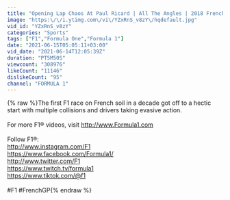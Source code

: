 ```yaml
---
title: "Opening Lap Chaos At Paul Ricard | All The Angles | 2018 French Grand Prix"
image: "https:\/\/i.ytimg.com\/vi\/YZxRnS_v8zY\/hqdefault.jpg"
vid_id: "YZxRnS_v8zY"
categories: "Sports"
tags: ["F1","Formula One","Formula 1"]
date: "2021-06-15T05:05:11+03:00"
vid_date: "2021-06-14T12:05:39Z"
duration: "PT5M50S"
viewcount: "308976"
likeCount: "11146"
dislikeCount: "95"
channel: "FORMULA 1"
---
```

{% raw %}The first F1 race on French soil in a decade got off to a hectic start with multiple collisions and drivers taking evasive action.<br /><br />For more F1® videos, visit <a rel="nofollow" target="blank" href="http://www.Formula1.com">http://www.Formula1.com</a><br /><br />Follow F1®:<br /><a rel="nofollow" target="blank" href="http://www.instagram.com/F1">http://www.instagram.com/F1</a><br /><a rel="nofollow" target="blank" href="https://www.facebook.com/Formula1/">https://www.facebook.com/Formula1/</a><br /><a rel="nofollow" target="blank" href="http://www.twitter.com/F1">http://www.twitter.com/F1</a><br /><a rel="nofollow" target="blank" href="https://www.twitch.tv/formula1">https://www.twitch.tv/formula1</a><br /><a rel="nofollow" target="blank" href="https://www.tiktok.com/@f1">https://www.tiktok.com/@f1</a><br /><br />#F1 #FrenchGP{% endraw %}
